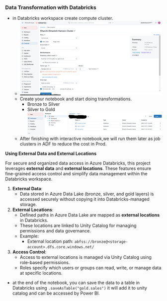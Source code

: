 ### Data Transformation with Databricks


- in Databricks workspace create compute cluster.
     - ![img.png](img.png)
     - Create your notebook and start doing transformations.
       - Bronze to Silver
       - Silver to Gold
   ![img_1.png](img_1.png)
     - After finishing with interactive notebook,we will run them later as job clusters in ADF to reduce the cost in Prod.



**Using External Data and External Locations**

For secure and organized data access in Azure Databricks, this project leverages **external data** and **external locations**. These features ensure fine-grained access control and simplify data management within the Databricks workspace.

1. **External Data**:
    - Data stored in Azure Data Lake (bronze, silver, and gold layers) is accessed securely without copying it into Databricks-managed storage.
2. **External Locations**:
    - Defined paths in Azure Data Lake are mapped as **external locations** in Databricks.
    - These locations are linked to Unity Catalog for managing permissions and data governance.
    - Example:
        - External location path: `abfss://bronze@<storage-account>.dfs.core.windows.net/`
3. **Access Control**:
    - Access to external locations is managed via Unity Catalog using role-based permissions.
    - Roles specify which users or groups can read, write, or manage data at specific locations.



- at the end of the notebook, you can save the data to a table in Databricks using
`.saveAsTable("gold.sales")` it will add it to unity catalog and can be accessed by Power BI.